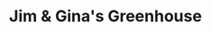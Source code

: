 ---
title: "Jim & Gina's Greenhouse"
url: /hancock/jim-and-ginas-greenhouse/
shop: garden centre
---